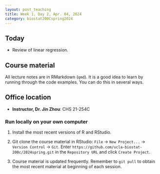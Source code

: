 ```yaml
---
layout: post_teaching
title: Week 1, Day 2, Apr. 04, 2024
category: biostat200Cspring2024
---
```


## Today

* Review of linear regression.

## Course material

All lecture notes are in RMarkdown (`qmd`). It is a good idea to learn by running through the code examples. You can do this in several ways. 

## Office location

- **Instructor, Dr. Jin Zhou**: CHS 21-254C

### Run locally on your own computer

1. Install the most recent versions of R and RStudio. 

2. Git clone the course material in RStudio: `File` -> `New Project...` -> `Version Control` -> `Git`. Enter `https://github.com/ucla-biostat-200c/2024spring.git` in the `Repository URL` and click `Create Project`. 

3. Course material is updated frequently. Remember to `git pull` to obtain the most recent material at beginning of each session. 

